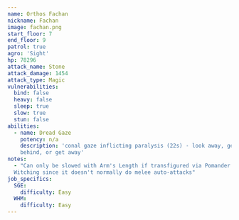 ```yaml
---
name: Orthos Fachan
nickname: Fachan
image: fachan.png
start_floor: 7
end_floor: 9
patrol: true
agro: 'Sight'
hp: 78296
attack_name: Stone
attack_damage: 1454
attack_type: Magic
vulnerabilities:
  bind: false
  heavy: false
  sleep: true
  slow: true
  stun: false
abilities:
  - name: Dread Gaze
    potency: n/a
    description: 'conal gaze inflicting paralysis (22s) - look away, get
    behind, or get away'
notes:
  - "Can only be slowed with Arm's Length if transfigured via Pomander of
  Witching since it doesn't normally do melee auto-attacks"
job_specifics:
  SGE:
    difficulty: Easy
  WHM:
    difficulty: Easy
---
```

